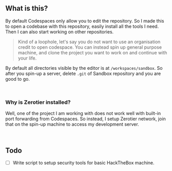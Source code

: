 ## What is this?

By default Codespaces only allow you to edit the repository. So I made this to open a codebase with this repository, easily install all the tools I need. Then I can also start working on other repositories.

> Kind of a loophole, let's say you do not want to use an organisation credit to open codespace. You can instead spin up general purpose machine, and clone the project you want to work on and continue with your life.

By default all directories visible by the editor is at `/workspaces/sandbox`. So after you spin-up a server, delete `.git` of Sandbox repository and you are good to go.

<br/>

### Why is Zerotier installed?

Well, one of the project I am working with does not work well with built-in port forwarding from Codespaces. So instead, I setup Zerotier network, join that on the spin-up machine to access my development server.

</br>

## Todo

- [ ] Write script to setup security tools for basic HackTheBox machine.
